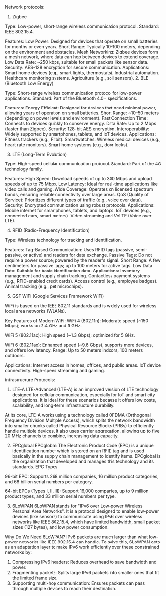 Network protocols:
1. Zigbee 

Type: Low-power, short-range wireless communication protocol.
Standard: IEEE 802.15.4.

Features: Low Power: Designed for devices that operate on small batteries for months or even years. Short Range: Typically 10–100 meters, depending on the environment and obstacles. Mesh Networking: Zigbee devices form a mesh network, where data can hop between devices to extend coverage. Low Data Rate: ~250 kbps, suitable for small packets like sensor data. Security: AES-128 encryption for secure communication. Applications: Smart home devices (e.g., smart lights, thermostats). Industrial automation. Healthcare monitoring systems. Agriculture (e.g., soil sensors). 2. BLE (Bluetooth Low Energy) 

Type: Short-range wireless communication protocol for low-power applications.
Standard: Part of the Bluetooth 4.0+ specifications.

Features: Energy Efficient: Designed for devices that need minimal power, allowing years of operation on small batteries. Short Range: ~10–50 meters (depending on power levels and environment). Fast Connection Time: Connects to devices quickly to conserve energy. Data Rate: Up to 2 Mbps (faster than Zigbee). Security: 128-bit AES encryption. Interoperability: Widely supported by smartphones, tablets, and IoT devices. Applications: Fitness trackers (e.g., Fitbit). Smartwatches. Wireless medical devices (e.g., heart rate monitors). Smart home systems (e.g., door locks). 

3. LTE (Long-Term Evolution) 

Type: High-speed cellular communication protocol.
Standard: Part of the 4G technology family.

Features: High Speed: Download speeds of up to 300 Mbps and upload speeds of up to 75 Mbps. Low Latency: Ideal for real-time applications like video calls and gaming. Wide Coverage: Operates on licensed spectrum bands, ensuring reliable connectivity over large areas. QoS (Quality of Service): Prioritizes different types of traffic (e.g., voice over data). Security: Encrypted communication using robust protocols. Applications: Mobile internet for smartphones, tablets, and laptops. IoT devices (e.g., connected cars, smart meters). Video streaming and VoLTE (Voice over LTE). 

4. RFID (Radio-Frequency Identification) 

Type: Wireless technology for tracking and identification.

Features: Tag-Based Communication: Uses RFID tags (passive, semi-passive, or active) and readers for data exchange. Passive Tags: Do not require a power source; powered by the reader's signal. Short Range: A few centimeters for passive tags; up to 100 meters for active tags. Low Data Rate: Suitable for basic identification data. Applications: Inventory management and supply chain tracking. Contactless payment systems (e.g., RFID-enabled credit cards). Access control (e.g., employee badges). Animal tracking (e.g., pet microchips). 

5. GSF WiFi (Google Services Framework WiFi) 

WiFi is based on the IEEE 802.11 standards and is widely used for wireless local area networks (WLANs).

Key Features of Modern WiFi: 
WiFi 4 (802.11n): Moderate speed (~150 Mbps); works on 2.4 GHz and 5 GHz.

WiFi 5 (802.11ac): High speed (~1.3 Gbps); optimized for 5 GHz. 

WiFi 6 (802.11ax): Enhanced speed (~9.6 Gbps), supports more devices, and offers low latency. Range: Up to 50 meters indoors, 100 meters outdoors. 

Applications: Internet access in homes, offices, and public areas. IoT device connectivity. High-speed streaming and gaming.

Infrastructure Protocols:
1. LTE-A
LTE-Advanced (LTE-A) is an improved version of LTE technology designed for cellular communication, especially for IoT and smart city applications. It is ideal for these scenarios because it offers low costs, scalability, and long-term infrastructure durability.

At its core, LTE-A works using a technology called OFDMA (Orthogonal Frequency Division Multiple Access), which splits the network bandwidth into smaller chunks called Physical Resource Blocks (PRBs) to efficiently handle multiple devices. It also uses carrier aggregation, allowing up to five 20 MHz channels to combine, increasing data capacity.  

2. EPCglobal
EPCglobal: The Electronic Product Code (EPC) is a
unique identification number which is stored on an RFID tag
and is used basically in the supply chain management to identify items.
EPCglobal is the organization that developed and manages this technology and its standards.
EPC Types

96-bit EPC: Supports 268 million companies, 16 million product categories, and 68 billion serial numbers per category.

64-bit EPCs (Types I, II, III): Support 16,000 companies, up to 9 million product types, and 33 million serial numbers per type.

3. 6LoWPAN
6LoWPAN stands for "IPv6 over Low-power Wireless Personal Area Networks". It is a protocol designed to enable low-power devices (like sensors) to communicate using IPv6 over wireless networks like IEEE 802.15.4, which have limited bandwidth, small packet sizes (127 bytes), and low power consumption.

Why Do We Need 6LoWPAN?
IPv6 packets are much larger than what low-power networks like IEEE 802.15.4 can handle. To solve this, 6LoWPAN acts as an adaptation layer to make IPv6 work efficiently over these constrained networks by:
1. Compressing IPv6 headers: Reduces overhead to save bandwidth and power.
2. Fragmenting packets: Splits large IPv6 packets into smaller ones that fit the limited frame size.
3. Supporting multi-hop communication: Ensures packets can pass through multiple devices to reach their destination.

